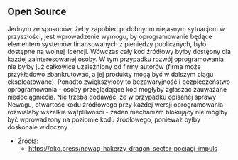 ## Open Source
Jednym ze sposobów, żeby zapobiec podobnynm niejasnym sytuacjom w przyszłości, jest wprowadzenie wymogu, by oprogramowanie będące elementem systemów finansowanych z pieniędzy publicznych, było dostępne na wolnej licencji. Wówczas cały kod źródłowy byłby dostępny dla każdej zainteresowanej osoby. W tym przypadku rozwój oprogramowania nie byłby już całkowice uzależniony od firmy autorów (firma może przykładowo zbankrutować, a jej produkty mogą być w dalszym ciągu eksploatowane). Ponadto zwiększyłoby to bezawaryjność i bezpieczeństwo oprogramowania - osoby przeglądające kod mogłyby zgłaszać zauważane niedociągniecia. Nie trzeba dodawać, że w przypadku opisanej sprawy Newagu, otwartość kodu źródłowego przy każdej wersji oprogramowania rozwiałaby wszelkie wątplilwości - żaden mechanizm blokujący nie mógłby być wprowadzony na poziomie kodu źródłowego, ponieważ byłby doskonale widoczny.
- Źródła:
  - https://oko.press/newag-hakerzy-dragon-sector-pociagi-impuls
